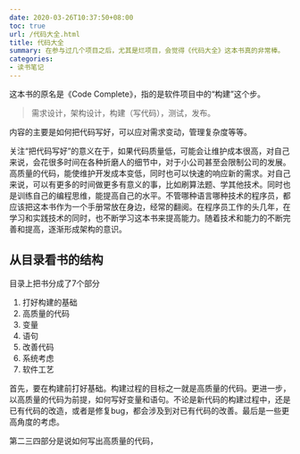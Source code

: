 ```yaml
---
date: 2020-03-26T10:37:50+08:00
toc: true
url: /代码大全.html
title: 代码大全
summary: 在参与过几个项目之后，尤其是烂项目，会觉得《代码大全》这本书真的非常棒。
categories:
- 读书笔记
---
```


这本书的原名是《Code Complete》，指的是软件项目中的“构建”这个步。

> 需求设计，架构设计，构建（写代码），测试，发布。

内容的主要是如何把代码写好，可以应对需求变动，管理复杂度等等。

关注“把代码写好”的意义在于，如果代码质量低，可能会让维护成本很高，对自己来说，会花很多时间在各种折磨人的细节中，对于小公司甚至会限制公司的发展。高质量的代码，能使维护开发成本变低，同时也可以快速的响应新的需求。对自己来说，可以有更多的时间做更多有意义的事，比如刷算法题、学其他技术。同时也是训练自己的编程思维，能提高自己的水平。不管哪种语言哪种技术的程序员，都应该把这本书作为一个手册常放在身边，经常的翻阅。在程序员工作的头几年，在学习和实践技术的同时，也不断学习这本书来提高能力。随着技术和能力的不断完善和提高，逐渐形成架构的意识。 

## 从目录看书的结构

目录上把书分成了7个部分

1. 打好构建的基础
1. 高质量的代码
1. 变量
1. 语句
1. 改善代码
1. 系统考虑
1. 软件工艺

首先，要在构建前打好基础。构建过程的目标之一就是高质量的代码。更进一步，以高质量的代码为前提，如何写好变量和语句。不论是新代码的构建过程中，还是已有代码的改造，或者是修复bug，都会涉及到对已有代码的改善。最后是一些更高角度的考虑。

第二三四部分是说如何写出高质量的代码，
